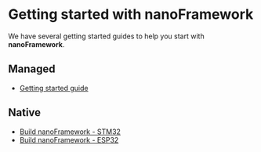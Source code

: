 # Getting started with **nanoFramework**

We have several getting started guides to help you start with **nanoFramework**.

## Managed

- [Getting started guide](getting-started-guides/getting-started-managed.md)

## Native

- [Build nanoFramework - STM32](getting-started-guides/build-stm32.md)
- [Build nanoFramework - ESP32](getting-started-guides/build-esp32.md)
